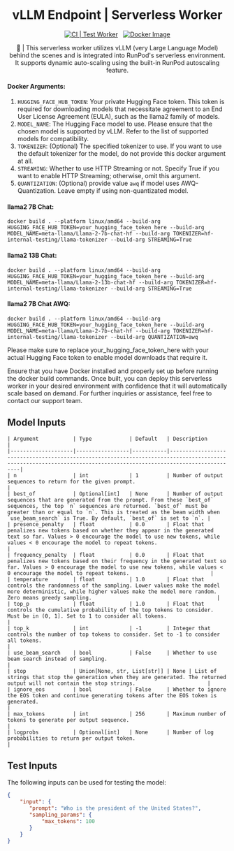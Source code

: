 <div align="center">

<h1>vLLM Endpoint | Serverless Worker </h1>

[![CI | Test Worker](https://github.com/runpod-workers/worker-template/actions/workflows/CI-test_worker.yml/badge.svg)](https://github.com/runpod-workers/worker-template/actions/workflows/CI-test_worker.yml)
&nbsp;
[![Docker Image](https://github.com/runpod-workers/worker-template/actions/workflows/CD-docker_dev.yml/badge.svg)](https://github.com/runpod-workers/worker-template/actions/workflows/CD-docker_dev.yml)

🚀 | This serverless worker utilizes vLLM (very Large Language Model) behind the scenes and is integrated into RunPod's serverless environment. It supports dynamic auto-scaling using the built-in RunPod autoscaling feature.
</div>

#### Docker Arguments:
1. `HUGGING_FACE_HUB_TOKEN`: Your private Hugging Face token. This token is required for downloading models that necessitate agreement to an End User License Agreement (EULA), such as the llama2 family of models.
2. `MODEL_NAME`: The Hugging Face model to use. Please ensure that the chosen model is supported by vLLM. Refer to the list of supported models for compatibility.
3. `TOKENIZER`: (Optional) The specified tokenizer to use. If you want to use the default tokenizer for the model, do not provide this docker argument at all.
4. `STREAMING`: Whether to use HTTP Streaming or not. Specify True if you want to enable HTTP Streaming; otherwise, omit this argument.
5. `QUANTIZATION`: (Optional) provide value `awq` if model uses AWQ-Quantization. Leave empty if using non-quantizated model.

#### llama2 7B Chat:
`docker build . --platform linux/amd64 --build-arg HUGGING_FACE_HUB_TOKEN=your_hugging_face_token_here --build-arg MODEL_NAME=meta-llama/Llama-2-7b-chat-hf --build-arg TOKENIZER=hf-internal-testing/llama-tokenizer --build-arg STREAMING=True`

#### llama2 13B Chat:
`docker build . --platform linux/amd64 --build-arg HUGGING_FACE_HUB_TOKEN=your_hugging_face_token_here --build-arg MODEL_NAME=meta-llama/Llama-2-13b-chat-hf --build-arg TOKENIZER=hf-internal-testing/llama-tokenizer --build-arg STREAMING=True`

#### llama2 7B Chat AWQ:

`docker build . --platform linux/amd64 --build-arg HUGGING_FACE_HUB_TOKEN=your_hugging_face_token_here --build-arg MODEL_NAME=meta-llama/Llama-2-7b-chat-hf --build-arg TOKENIZER=hf-internal-testing/llama-tokenizer --build-arg QUANTIZATION=awq`

Please make sure to replace your_hugging_face_token_here with your actual Hugging Face token to enable model downloads that require it.

Ensure that you have Docker installed and properly set up before running the docker build commands. Once built, you can deploy this serverless worker in your desired environment with confidence that it will automatically scale based on demand. For further inquiries or assistance, feel free to contact our support team.


## Model Inputs
```
| Argument           | Type            | Default   | Description                                                                                                                                                      |
|--------------------|-----------------|-----------|------------------------------------------------------------------------------------------------------------------------------------------------------------------|
| n                  | int             | 1         | Number of output sequences to return for the given prompt.                                                                                                      |
| best_of            | Optional[int]   | None      | Number of output sequences that are generated from the prompt. From these `best_of` sequences, the top `n` sequences are returned. `best_of` must be greater than or equal to `n`. This is treated as the beam width when `use_beam_search` is True. By default, `best_of` is set to `n`. |
| presence_penalty   | float           | 0.0       | Float that penalizes new tokens based on whether they appear in the generated text so far. Values > 0 encourage the model to use new tokens, while values < 0 encourage the model to repeat tokens.                        |
| frequency_penalty  | float           | 0.0       | Float that penalizes new tokens based on their frequency in the generated text so far. Values > 0 encourage the model to use new tokens, while values < 0 encourage the model to repeat tokens.                          |
| temperature        | float           | 1.0       | Float that controls the randomness of the sampling. Lower values make the model more deterministic, while higher values make the model more random. Zero means greedy sampling.                                        |
| top_p              | float           | 1.0       | Float that controls the cumulative probability of the top tokens to consider. Must be in (0, 1]. Set to 1 to consider all tokens.                            |
| top_k              | int             | -1        | Integer that controls the number of top tokens to consider. Set to -1 to consider all tokens.                                                               |
| use_beam_search    | bool            | False     | Whether to use beam search instead of sampling.                                                                                                             |
| stop               | Union[None, str, List[str]] | None | List of strings that stop the generation when they are generated. The returned output will not contain the stop strings.                       |
| ignore_eos         | bool            | False     | Whether to ignore the EOS token and continue generating tokens after the EOS token is generated.                                                            |
| max_tokens         | int             | 256       | Maximum number of tokens to generate per output sequence.                                                                                                   |
| logprobs           | Optional[int]   | None      | Number of log probabilities to return per output token.                                                                                                     |
```

## Test Inputs
The following inputs can be used for testing the model:
```json
{
    "input": {
       "prompt": "Who is the president of the United States?",
       "sampling_params": {
           "max_tokens": 100
       }
    }
}
```
